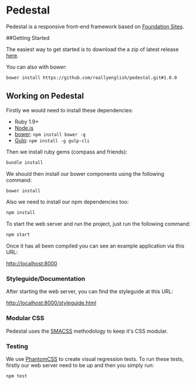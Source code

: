 # Pedestal

Pedestal is a responsive front-end framework based on [Foundation Sites](http://foundation.zurb.com/).

##Getting Started

The easiest way to get started is to download the a zip of latest release [here](https://github.com/reallyenglish/pedestal/archive/master.zip).

You can also with bower:

```bash
bower install https://github.com/reallyenglish/pedestal.git#1.0.0
```

## Working on Pedestal

Firstly we would need to install these dependencies:

* Ruby 1.9+
* [Node.js](http://nodejs.org)
* [bower](http://bower.io): `npm install bower -g`
* [Gulp](http://gulpjs.com/): `npm install -g gulp-cli`

Then we install ruby gems (compass and friends):

```bash
bundle install
```

We should then install our bower components using the following command:

```bash
bower install
```

Also we need to install our npm dependencies too:

```bash
npm install
```

To start the web server and run the project, just run the following command:

```bash
npm start
```

Once it has all been compiled you can see an example application via this URL:

<http://localhost:8000>

### Styleguide/Documentation

After starting the web server, you can find the styleguide at this URL:

<http://localhost:8000/styleguide.html>

### Modular CSS

Pedestal uses the [SMACSS](https://smacss.com/) methodology to keep it's CSS modular.

### Testing

We use [PhantomCSS](https://github.com/Huddle/PhantomCSS) to create visual regression tests. To run these tests, firstly our web server need to be up and then you simply run:

```bash
npm test
```
